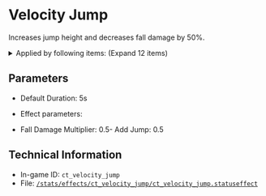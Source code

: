 # Velocity Jump

Increases jump height and decreases fall damage by 50%.

<details markdown="1"><summary>Applied by following items: (Expand 12 items)</summary>

- <img src="https://raw.githubusercontent.com/Ceterai/Enternia/main/items/generic/food/tier4/ct_alliana_cake.png" alt="Alliana Cake icon" loading="lazy" height="16px" width="auto" /> [Alliana Cake](https://ceterai.github.io/MyEnternia/Wiki/AllianaCake)
- <img src="https://raw.githubusercontent.com/Ceterai/Enternia/main/items/generic/food/other/special/ct_alliana_cake_slice.png" alt="Alliana Cake Slice icon" loading="lazy" height="16px" width="auto" /> [Alliana Cake Slice](https://ceterai.github.io/MyEnternia/Wiki/AllianaCakeSlice)
- <img src="https://raw.githubusercontent.com/Ceterai/Enternia/main/items/generic/food/tier4/ct_alliana_cake.png" alt="Alliana's Love ★ icon" loading="lazy" height="16px" width="auto" /> [Alliana's Love ★](https://ceterai.github.io/MyEnternia/Wiki/Alliana'sLove)
- <img src="https://raw.githubusercontent.com/Ceterai/Enternia/main/items/generic/food/other/special/ct_allie_cake.png" alt="Allie Cake icon" loading="lazy" height="16px" width="auto" /> [Allie Cake](https://ceterai.github.io/MyEnternia/Wiki/AllieCake)
- <img src="https://raw.githubusercontent.com/Ceterai/Enternia/main/items/generic/food/tier4/ct_alliana_cake.png" alt="Berry Cake ★★ icon" loading="lazy" height="16px" width="auto" /> [Berry Cake ★★](https://ceterai.github.io/MyEnternia/Wiki/BerryCake)
- <img src="https://raw.githubusercontent.com/Ceterai/Enternia/main/items/armors/alta/tier5/combat/legwear/icon.png" alt="Combat Off-Roaders icon" loading="lazy" height="16px" width="auto" /> [Combat Off-Roaders](https://ceterai.github.io/MyEnternia/Wiki/CombatOff-Roaders)
- <img src="https://raw.githubusercontent.com/Ceterai/Enternia/main/items/armors/alta/tier4/security/legwear/icon.png" alt="GR Stands ★ icon" loading="lazy" height="16px" width="auto" /> [GR Stands ★](https://ceterai.github.io/MyEnternia/Wiki/GRStands)
- <img src="https://raw.githubusercontent.com/Ceterai/Enternia/main/items/generic/food/other/images/ct_trans_cake.png" alt="Orchid Cake icon" loading="lazy" height="16px" width="auto" /> [Orchid Cake](https://ceterai.github.io/MyEnternia/Wiki/OrchidCake)
- <img src="https://raw.githubusercontent.com/Ceterai/Enternia/main/items/generic/food/other/special/ct_trans_cake_slice.png" alt="Orchid Cake Slice icon" loading="lazy" height="16px" width="auto" /> [Orchid Cake Slice](https://ceterai.github.io/MyEnternia/Wiki/OrchidCakeSlice)
- <img src="https://raw.githubusercontent.com/Ceterai/Enternia/main/items/armors/alta/tier3/scout/velocity_eaters/icon.png" alt="Protea's Vectors ★ icon" loading="lazy" height="16px" width="auto" /> [Protea's Vectors ★](https://ceterai.github.io/MyEnternia/Wiki/Protea'sVectors)
- <img src="https://raw.githubusercontent.com/Ceterai/Enternia/main/items/armors/alta/tier5/combat/legwear/icon.png" alt="Sona Legarmor ★ icon" loading="lazy" height="16px" width="auto" /> [Sona Legarmor ★](https://ceterai.github.io/MyEnternia/Wiki/SonaLegarmor)
- <img src="https://raw.githubusercontent.com/Ceterai/Enternia/main/items/armors/alta/tier3/scout/velocity_eaters/icon.png" alt="Velocity Eaters icon" loading="lazy" height="16px" width="auto" /> [Velocity Eaters](https://ceterai.github.io/MyEnternia/Wiki/VelocityEaters)

</details>

## Parameters

- Default Duration: 5s
- Effect parameters: 

- Fall Damage Multiplier: 0.5- Add Jump: 0.5

## Technical Information

- In-game ID: `ct_velocity_jump`
- File: [`/stats/effects/ct_velocity_jump/ct_velocity_jump.statuseffect`](https://github.com/Ceterai/Enternia/blob/main/stats/effects/ct_velocity_jump/ct_velocity_jump.statuseffect)
